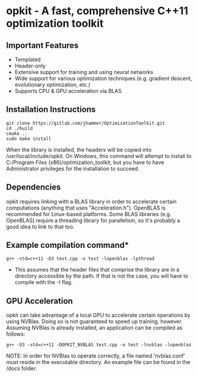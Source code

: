 # opkit - A fast, comprehensive C++11 optimization toolkit

Important Features
------------------
* Templated
* Header-only
* Extensive support for training and using neural networks
* Wide support for various optimization techniques (e.g. gradient descent, evolutionary optimization, etc.)
* Supports CPU & GPU acceleration via BLAS

Installation Instructions
-------------------------
```
git clone https://gitlab.com/jhammer/OptimizationToolkit.git
cd ./build
cmake ..
sudo make install
```

When the library is installed, the headers will be copied into
/usr/local/include/opkit. On Windows, this command will attempt to install to
C:/Program Files (x86)/optimization_toolkit, but you have to have Administrator
privileges for the installation to succeed.

Dependencies
------------
opkit requires linking with a BLAS library in order to accelerate certain
computations (anything that uses "Acceleration.h"). OpenBLAS is recommended for
Linux-based platforms. Some BLAS libraries (e.g. OpenBLAS) require a threading
library for parallelism, so it's probably a good idea to link to that too.

Example compilation command*
----------------------------
```
g++ -std=c++11 -O3 test.cpp -o test -lopenblas -lpthread
```

* This assumes that the header files that comprise the library are in a directory
accessible by the path. If that is not the case, you will have to compile with
the -I flag.

GPU Acceleration
-----------------
opkit can take advantage of a local GPU to accelerate certain operations by
using NVBlas. Doing so is not guaranteed to speed up training, however. Assuming
NVBlas is already installed, an application can be compiled as follows:

```
g++ -O3 -std=c++11 -DOPKIT_NVBLAS test.cpp -o test -lnvblas -lopenblas
```

NOTE: In order for NVBlas to operate correctly, a file named 'nvblas.conf' must
reside in the executable directory. An example file can be found in the /docs
folder.
